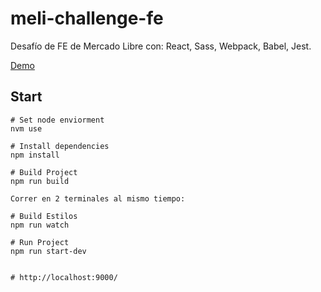 # meli-challenge-fe


Desafío de FE de Mercado Libre con: React, Sass, Webpack, Babel, Jest. 

[Demo](https://quizzical-edison-0d2306.netlify.app/)



## Start

```
# Set node enviorment
nvm use

# Install dependencies
npm install

# Build Project
npm run build

Correr en 2 terminales al mismo tiempo:

# Build Estilos
npm run watch

# Run Project
npm run start-dev


# http://localhost:9000/



